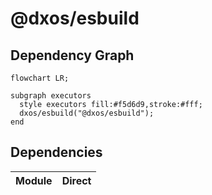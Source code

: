 # @dxos/esbuild


## Dependency Graph
```mermaid
flowchart LR;

subgraph executors
  style executors fill:#f5d6d9,stroke:#fff;
  dxos/esbuild("@dxos/esbuild");
end

```
## Dependencies
| Module | Direct |
|---|---|

